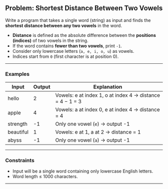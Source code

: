 ## **Problem: Shortest Distance Between Two Vowels**

Write a program that takes a single word (string) as input and finds the **shortest distance between any two vowels** in the word.

* **Distance** is defined as the absolute difference between the **positions (indices)** of two vowels in the string.
* If the word contains **fewer than two vowels**, print `-1`.
* Consider only lowercase letters (`a, e, i, o, u`) as vowels.
* Indices start from `0` (first character is at position 0).

---

### **Examples**

| Input     | Output | Explanation                                               |
| --------- | ------ | --------------------------------------------------------- |
| hello     | 2      | Vowels: e at index 1, o at index 4 → distance = 4 − 1 = 3 |
| apple     | 4      | Vowels: a at index 0, e at index 4 → distance = 4         |
| strength  | -1     | Only one vowel (`e`) → output -1                          |
| beautiful | 1      | Vowels: e at 1, a at 2 → distance = 1                     |
| abyss     | -1     | Only one vowel (`a`) → output -1                          |

---

### **Constraints**

* Input will be a single word containing only lowercase English letters.
* Word length ≤ 1000 characters.

---
